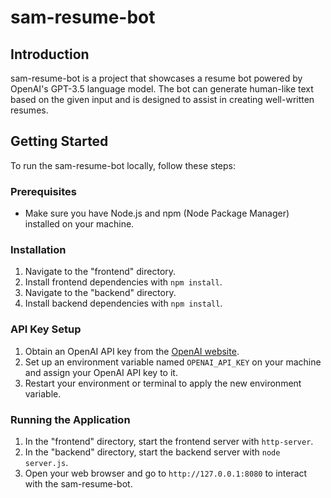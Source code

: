# sam-resume-bot

## Introduction
sam-resume-bot is a project that showcases a resume bot powered by OpenAI's GPT-3.5 language model. The bot can generate human-like text based on the given input and is designed to assist in creating well-written resumes.

## Getting Started
To run the sam-resume-bot locally, follow these steps:

### Prerequisites
- Make sure you have Node.js and npm (Node Package Manager) installed on your machine.

### Installation
1. Navigate to the "frontend" directory.
2. Install frontend dependencies with `npm install`.
3. Navigate to the "backend" directory.
4. Install backend dependencies with `npm install`.

### API Key Setup
1. Obtain an OpenAI API key from the [OpenAI website](https://beta.openai.com/signup/).
2. Set up an environment variable named `OPENAI_API_KEY` on your machine and assign your OpenAI API key to it.
3. Restart your environment or terminal to apply the new environment variable.

### Running the Application
1. In the "frontend" directory, start the frontend server with `http-server`.
2. In the "backend" directory, start the backend server with `node server.js`.
3. Open your web browser and go to `http://127.0.0.1:8080` to interact with the sam-resume-bot.
